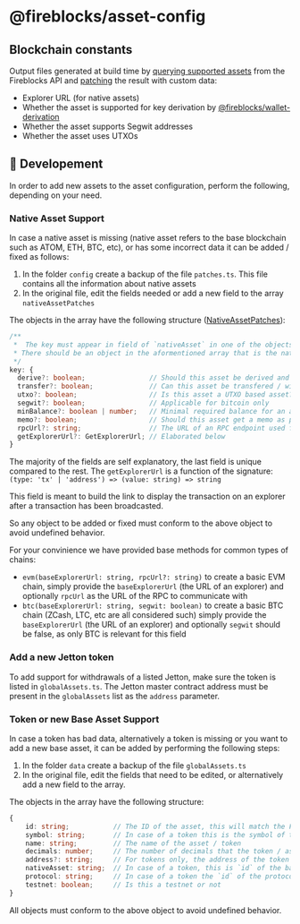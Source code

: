# @fireblocks/asset-config

## Blockchain constants

Output files generated at build time by [querying supported assets](https://developers.fireblocks.com/reference/get_supported-assets) from the Fireblocks API and [patching](config/assetPatches.ts) the result with custom data:

- Explorer URL (for native assets)
- Whether the asset is supported for key derivation by [@fireblocks/wallet-derivation](../wallet-derivation/)
- Whether the asset supports Segwit addresses
- Whether the asset uses UTXOs

## :hammer: Developement

In order to add new assets to the asset configuration, perform the following, depending on your need.

### Native Asset Support

In case a native asset is missing (native asset refers to the base blockchain such as ATOM, ETH, BTC, etc), or has some incorrect data it can be added / fixed as follows:

1. In the folder `config` create a backup of the file `patches.ts`. This file contains all the information about native assets
2. In the original file, edit the fields needed or add a new field to the array `nativeAssetPatches`

The objects in the array have the following structure ([NativeAssetPatches](./types.ts#L21)):

```typescript
/**
 *  The key must appear in field of `nativeAsset` in one of the objects in the field globalAssets in `data/globalAssets.ts`.
 * There should be an object in the aformentioned array that is the native asset.
 */
key: {
  derive?: boolean;                // Should this asset be derived and presented as part of asset selection view
  transfer?: boolean;              // Can this asset be transfered / withdrawn?
  utxo?: boolean;                  // Is this asset a UTXO based asset?
  segwit?: boolean;                // Applicable for bitcoin only
  minBalance?: boolean | number;   // Minimal required balance for an account to exist - will limit withdrawal
  memo?: boolean;                  // Should this asset get a memo as part of transaction preparation?
  rpcUrl?: string;                 // The URL of an RPC endpoint used for communication
  getExplorerUrl?: GetExplorerUrl; // Elaborated below
}
```

The majority of the fields are self explanatory, the last field is unique compared to the rest. The `getExplorerUrl` is a function of the signature: `(type: 'tx' | 'address') => (value: string) => string`

This field is meant to build the link to display the transaction on an explorer after a transaction has been broadcasted.

So any object to be added or fixed must conform to the above object to avoid undefined behavior.

For your convinience we have provided base methods for common types of chains:

- `evm(baseExplorerUrl: string, rpcUrl?: string)` to create a basic EVM chain, simply provide the `baseExplorerUrl` (the URL of an explorer) and optionally `rpcUrl` as the URL of the RPC to communicate with
- `btc(baseExplorerUrl: string, segwit: boolean)` to create a basic BTC chain (ZCash, LTC, etc are all considered such) simply provide the `baseExplorerUrl` (the URL of an explorer) and optionally `segwit` should be false, as only BTC is relevant for this field

### Add a new Jetton token

To add support for withdrawals of a listed Jetton, make sure the token is listed in `globalAssets.ts`.
The Jetton master contract address must be present in the `globalAssets` list as the `address` parameter.

### Token or new Base Asset Support

In case a token has bad data, alternatively a token is missing or you want to add a new base asset, it can be added by performing the following steps:

1. In the folder `data` create a backup of the file `globalAssets.ts`
2. In the original file, edit the fields that need to be edited, or alternatively add a new field to the array.

The objects in the array have the following structure:

```typescript
{
    id: string;           // The ID of the asset, this will match the Fireblocks definition of this token / asset
    symbol: string;       // In case of a token this is the symbol of the token, if an asset it will match the `id` field
    name: string;         // The name of the asset / token
    decimals: number;     // The number of decimals that the token / asset has
    address?: string;     // For tokens only, the address of the token on the relevant chain
    nativeAsset: string;  // In case of a token, this is `id` of the base asset otherwise will match the current object's `id` field
    protocol: string;     // In case of a token the `id` of the protocol that this token uses otherwise will match the current object's `id` field
    testnet: boolean;     // Is this a testnet or not
}
```

All objects must conform to the above object to avoid undefined behavior.

